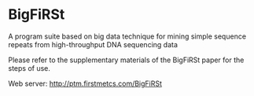 # BigFiRSt
A program suite based on big data technique for mining simple sequence repeats from high-throughput DNA sequencing data

Please refer to the supplementary materials of the BigFiRSt paper for the steps of use.

Web server: http://ptm.firstmetcs.com/BigFiRSt
